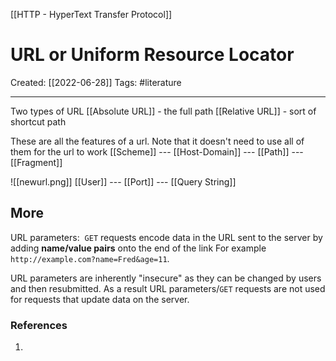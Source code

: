 [[HTTP - HyperText Transfer Protocol]]

# URL or Uniform Resource Locator
Created:  [[2022-06-28]]
Tags: #literature 

---
Two types of URL
[[Absolute URL]] - the full path
[[Relative URL]] - sort of shortcut path


These are all the features of a url. 
Note that it doesn't need to use all of them for the url to work
[[Scheme]] ---                              [[Host-Domain]] ---                                 [[Path]] ---                         [[Fragment]]

![[newurl.png]]
                            [[User]] ---                                        [[Port]] ---                                   [[Query String]]



## More
URL parameters: 
`GET` requests encode data in the URL sent to the server 
by adding **name/value pairs** onto the end of the link
For example 
`http://example.com?name=Fred&age=11`. 


URL parameters are inherently "insecure" as they can be changed by users and then resubmitted. 
As a result URL parameters/`GET` requests are not used for requests that update data on the server.










### References
1. 